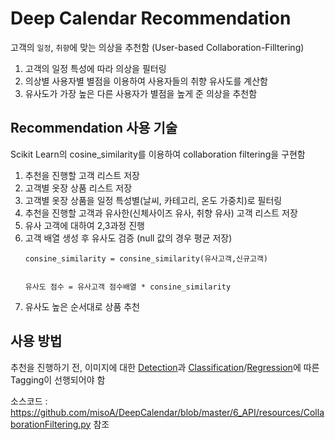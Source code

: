 # Deep Calendar Recommendation

고객의 `일정`, `취향`에 맞는 의상을 추천함 (User-based Collaboration-Filltering)  
 1. 고객의 일정 특성에 따라 의상을 필터링
 2. 의상별 사용자별 별점을 이용하여 사용자들의 취향 유사도를 계산함
 3. 유사도가 가장 높은 다른 사용자가 별점을 높게 준 의상을 추천함
  
## Recommendation 사용 기술
Scikit Learn의 cosine_similarity를 이용하여 collaboration filtering을 구현함

1. 추천을 진행할 고객 리스트 저장
2. 고객별 옷장 상품 리스트 저장
3. 고객별 옷장 상품을 일정 특성별(날씨, 카테고리, 온도 가중치)로 필터링
4. 추천을 진행할 고객과 유사한(신체사이즈 유사, 취향 유사) 고객 리스트 저장
5. 유사 고객에 대하여 2,3과정 진행
6. 고객 배열 생성 후 유사도 검증 (null 값의 경우 평균 저장)
    ```
    consine_similarity = consine_similarity(유사고객,신규고객)


    유사도 점수 = 유사고객 점수배열 * consine_similarity
    ```
7. 유사도 높은 순서대로 상품 추천

## 사용 방법

추천을 진행하기 전, 이미지에 대한 [Detection](https://github.com/misoA/DeepCalendar/tree/master/2_detection)과 [Classification](https://github.com/misoA/DeepCalendar/tree/master/3_classification)/[Regression](https://github.com/misoA/DeepCalendar/tree/master/4_Regression)에 따른 Tagging이 선행되어야 함

소스코드 : https://github.com/misoA/DeepCalendar/blob/master/6_API/resources/CollaborationFiltering.py 참조

